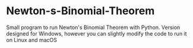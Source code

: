 # Newton-s-Binomial-Theorem
Small program to run Newton's Binomial Theorem with Python. Version designed for Windows, however you can slightly modify the code to run it on Linux and macOS
